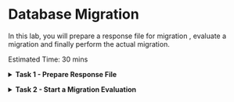 # Database Migration

In this lab, you will prepare a response file for migration , evaluate a migration and finally perform the actual migration.


Estimated Time: 30 mins

**<details><summary>Task 1 - Prepare Response File </summary>**
<p>

**1. Login to ZDM Service Host.**

   Login to ZDM Service Host using Public IP and ssh key.

**2. Switch user to zdmuser.**

   Switch user to "zdmuser" using below command.

   sudo su - zdmuser
      
**3. Prepare a response file.**

   Below is sample response file which you can use for ZDM Physical Offline Migration.

   Please note that this response file uses Oracle Object Storage to keep the Source Database Backup and the Target Database is Oracle Base Database(specified as VMDB).

   

   ```console
   TGT_DB_UNIQUE_NAME=ORCL_T
   MIGRATION_METHOD=OFFLINE_PHYSICAL
   DATA_TRANSFER_MEDIUM=OSS
   HOST=https://swiftobjectstorage.uk-london-1.oraclecloud.com/v1/xxxxxxxxx
   OPC_CONTAINER=ZDM-Physical
   PLATFORM_TYPE=VMDB
   SHUTDOWN_SRC=TRUE
   ```
   Please note that we have updated values for all parameters except for HOST which is specific for your environment. 

   Use below method to prepare HOST value.

   Use the below format.

   https://swiftobjectstorage.<region_name>.oraclecloud.com/v1/<objectstorage_namespace>

   Replace region_name and objectstorage_namespace with your corresponding values.

   objectstorage_namespace values for your environment are collected in Lab 8 Task 1.

   Save the contents to physical_offline.rsp file under /home/zdmuser.

</p>
</details>

**<details><summary>Task 2 - Start a Migration Evaluation </summary>**
<p>

1. Login to ZDM Service Host and switch to zdmuser.

2. Check the status of ZDM service.

   Export ZDM_HOME=/home/zdmuser/zdmhome

   $ZDM_HOME/bin/zdmservice status

   if the running shows as false then use below command to start ZDM.

   $ZDM_HOME/bin/zdmservice start

3. Prepare command for Physical Offline Migration Evaluation.

   Use the below sample command for ZDM Migration Evaluation and update it as per your environment.

   ```console
   $ZDM_HOME/bin/zdmcli migrate database  -sourcesid ORCL  -sourcenode zdm-source-db  -srcauth zdmauth  -srcarg1 user:opc  -srcarg2 identity_file:/home/zdmuser/mykey.key  -srcarg3 sudo_location:/bin/sudo  -targetnode zdm-target-db  -backupuser "oracleidentitycloudservice/xxxxxx.xxxxx@oracle.com"  -rsp /home/zdmuser/physical_offline.rsp  -tgtauth zdmauth  -tgtarg1 user:opc  -tgtarg2 identity_file:/home/zdmuser/mykey.key  -tgtarg3 sudo_location:/usr/bin/sudo -eval
   ```
   Below is a brief description of the flags used in above command.

   -backupuser             -->  Oracle Cloud tenancy user for which we have generated Auth Token in earlier Lab.
   -srcargg2 identity_file -->  location of private ssh key file which can be used to login to Source Database Server.
   -tgtarg2 identity_file  -->  location of private ssh key file which can be used to login to Target Database Server.
   -sourcenode             --> Host Name of Source Database server.
   -targetnode             --> Host Name of Target Database Server.
   -rsp                    --> Location of response file for migration.

4. Perform Migration Evaluation.

   Once you have updated the Evaluation command then proceed to execute the command as below.

   ![ss1](./images/evaluation.png)

   Please provide the SYS password of Source Database and Auth token when asked.

   Also note down the Migration Job ID.

5. Monotor the Migration Evaluation.

   Check the status of Migration Evaluation using below command.

   $ZDM_HOME/bin/zdmcli query job -jobid 1

   here 1 is the jobid.

   You will receive a similar ouput as below.

   ![ss2](./images/evaluation_status.png)

   Continue execute the status command until all phases have been completed with status "PRECHECK_PASSED"



Please [proceed to the next lab](#next).



